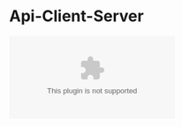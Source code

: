 # Api-Client-Server

![alt text](https://github.com/britoskies/Api-Client-Server/blob/master/data.csv?raw=true)
